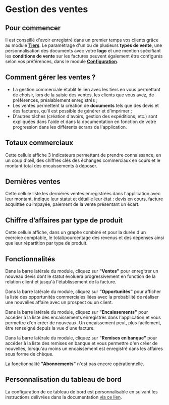 # Gestion des ventes 

## Pour commencer 
Il est conseillé d'avoir enregistré dans un premier temps vos clients grâce au module [**Tiers**](/backend/dashboards/relationship). Le paramétrage d'un ou de plusieurs **types de vente**, une personnalisation des documents avec votre **logo** et une mention spécifiant les **conditions de vente** sur les factures peuvent également être configurés selon vos préférences, dans le module [**Configuration**](/backend/dashboards/settings).

## Comment gérer les ventes ?

* La gestion commerciale établit le lien avec les tiers en vous permettant de choisir, lors de la saisie des ventes, les clients que vous avez, de préférences, préalablement enregistrés&nbsp;;
* Les ventes permettent la création de **documents** tels que des devis et des factures, qu'il est possible de générer et d'imprimer&nbsp;;
* D'autres tâches (création d'avoirs, gestion des expéditions, etc.) sont expliquées dans l'aide et dans la documentation en fonction de votre progression dans les différents écrans de l'application.

## Totaux commerciaux   

Cette cellule affiche 3 indicateurs permettant de prendre connaissance, en un coup d'œil, des chiffres clés des échanges commerciaux en cours et le montant total des encaissements à déposer.

## Dernières ventes 

Cette cellule liste les dernières ventes enregistrées dans l'application avec leur montant, indique leur statut et détaille leur état&nbsp;: devis en cours, facture acquittée ou impayée, paiement de la vente présentant un écart.

## Chiffre d’affaires par type de produit 

Cette cellule affiche, dans un graphe combiné et pour la durée d'un exercice comptable, le total/pourcentage des revenus et des dépenses ainsi que leur répartition par type de produit.

## Fonctionnalités

Dans la barre latérale du module, cliquez sur **"Ventes"** pour enregitrer un nouveau devis dont le statut évoluera progressivement en fonction de la relation client et jusqu'à l'établissement de la facture.

Dans la barre latérale du module, cliquez sur **"Opportunités"** pour afficher la liste des opportunités commerciales liées avec la probabilité de réaliser une nouvelles affaire avec un prospect ou un client.

Dans la barre latérale du module, cliquez sur **"Encaissements"** pour accéder à la liste des encaissements enregistrés dans l'application et vous permettre d'en créer de nouveaux. Un encaissement peut, plus facilement, être renseigné depuis la vue d'une facture.

Dans la barre latérale du module, cliquez sur **"Remises en banque"** pour accéder à la liste des remises en banque et vous permettre d'en créer de nouvelles, lorsqu'au moins un encaissement est enregistré dans les affaires sous forme de chèque.

La fonctionnalité **"Abonnements"** n'est pas encore opérationnelle.

## Personnalisation du tableau de bord 

La configuration de ce tableau de bord est personnalisable en suivant les instructions délivrées dans la documentation [via ce lien](https://doc.ekylibre.com/v2/fr/chapitre4/#perso).

